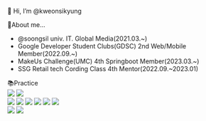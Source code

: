 👋 Hi, I’m @kweonsikyung

<div>👀About me...</div>
<ul>
<li>@soongsil univ. IT. Global Media(2021.03.~)</li>
<li>Google Developer Student Clubs(GDSC) 2nd Web/Mobile Member(2022.09.~)</li>
<li>MakeUs Challenge(UMC) 4th Springboot Member(2023.03.~)</li>
<li>SSG Retail tech Cording Class 4th Mentor(2022.09.~2023.01)</li>
</ul>

<div>📚Practice</div>
<div> 
  <img src="https://img.shields.io/badge/c++-00599C?style=plastic-square&logo=c%2B%2B&logoColor=white">
  <img src="https://img.shields.io/badge/python-3776AB?style=plastic-square&logo=python&logoColor=white"> 
  <br>
  
  <img src="https://img.shields.io/badge/html5-E34F26?style=plastic-square&logo=html5&logoColor=white"> 
  <img src="https://img.shields.io/badge/css-1572B6?style=plastic-square&logo=css3&logoColor=white"> 
  <img src="https://img.shields.io/badge/javascript-F7DF1E?style=plastic-square&logo=javascript&logoColor=black"> 
  <img src="https://img.shields.io/badge/typescript-3178C6?style=plastic-square&logo=typescript&logoColor=white">
  <img src="https://img.shields.io/badge/react-61DAFB?style=plastic-square&logo=react&logoColor=black"> 
  <img src="https://img.shields.io/badge/node.js-339933?style=plastic-square&logo=Node.js&logoColor=white">
  
  <br>
  <img src="https://img.shields.io/badge/AndroidStudio-3DDC84?style=plastic&logo=Android Studio&logoColor=white"/>
  <img src="https://img.shields.io/badge/Kotlin-7F52FF?style=plastic-square&logo=Kotlin&logoColor=white">
  
  
</div>

